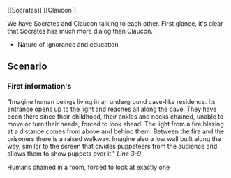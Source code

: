 [[Socrates]] [[Claucon]]

We have Socrates and Claucon talking to each other. First glance, it's clear that Socrates has much more dialog than Claucon. 

- Nature of Ignorance and education

## Scenario

### First information's

"Imagine human beings living in an underground cave-like residence. Its entrance opens up to the light and reaches all along
the cave. They have been there since their childhood, their ankles and necks chained,
unable to move or turn their heads, forced to look ahead. The light from a fire blazing at a
distance comes from above and behind them. Between the fire and the prisoners there is a
raised walkway. Imagine also a low wall built along the way, similar to the screen that
divides puppeteers from the audience and allows them to show puppets over it."
_Line 3-9_

Humans chained in a room, forced to look at exactly one 


